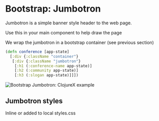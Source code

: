 # Bootstrap: Jumbotron

Jumbotron is a simple banner style header to the web page.

Use this in your main component to help draw the page

We wrap the jumbotron in a bootstrap container (see previous section)

```clojure
(defn conference [app-state]
  [:div {:className "container"}
   [:div {:className "jumbotron"}
    [:h1 (:conference-name app-state)]
    [:h2 (:community app-state)]
    [:h3 (:slogan app-state)]]])
```

![Bootstrap Jumbotron: ClojureX example](/images/web-design-bootstrap-jumbotron-clojurex.png)


## Jumbotron styles

Inline or added to local styles.css

